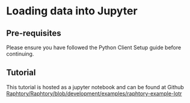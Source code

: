 # Loading data into Jupyter

## Pre-requisites

Please ensure you have followed the Python Client Setup guide before continuing.

## Tutorial

This tutorial is hosted as a jupyter notebook and can be found at Github 
[Raphtory/Raphtory/blob/development/examples/raphtory-example-lotr](https://github.com/Raphtory/Raphtory/blob/development/examples/raphtory-example-lotr/src/main/python/LOTR_demo.ipynb)